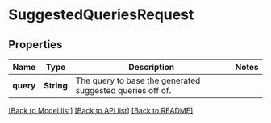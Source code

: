 # SuggestedQueriesRequest

## Properties

Name | Type | Description | Notes
------------ | ------------- | ------------- | -------------
**query** | **String** | The query to base the generated suggested queries off of. | 

[[Back to Model list]](../README.md#documentation-for-models) [[Back to API list]](../README.md#documentation-for-api-endpoints) [[Back to README]](../README.md)


